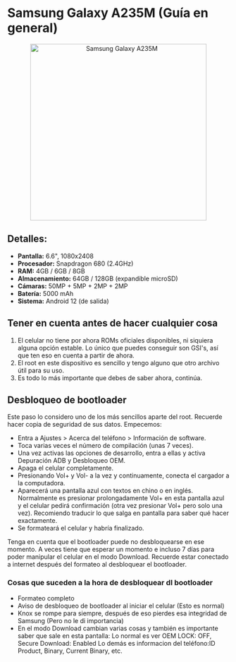 # Samsung Galaxy A235M (Guía en general)
<p align="center">
  <img src="https://fdn.gsmarena.com/imgroot/news/22/08/samsung-galaxy-a23-5g-announcement/popup/-1200x1200m/gsmarena_002.jpg" alt="Samsung Galaxy A235M" width="400"/>
</p>

## Detalles: 
- **Pantalla:** 6.6", 1080x2408  
- **Procesador:** Snapdragon 680 (2.4GHz)  
- **RAM:** 4GB / 6GB / 8GB  
- **Almacenamiento:** 64GB / 128GB (expandible microSD)  
- **Cámaras:** 50MP + 5MP + 2MP + 2MP  
- **Batería:** 5000 mAh  
- **Sistema:** Android 12 (de salida)

## Tener en cuenta antes de hacer cualquier cosa
1. El celular no tiene por ahora ROMs oficiales disponibles, ni siquiera alguna opción estable. Lo único que puedes conseguir son GSI's, así que ten eso en cuenta a partir de ahora.  
2. El root en este dispositivo es sencillo y tengo alguno que otro archivo útil para su uso.  
3. Es todo lo más importante que debes de saber ahora, continúa.

## Desbloqueo de bootloader
Este paso lo considero uno de los más sencillos aparte del root. Recuerde hacer copia de seguridad de sus datos. Empecemos:

- Entra a Ajustes > Acerca del teléfono > Información de software.  
- Toca varias veces el número de compilación (unas 7 veces).  
- Una vez activas las opciones de desarrollo, entra a ellas y activa Depuración ADB y Desbloqueo OEM.  
- Apaga el celular completamente.  
- Presionando Vol+ y Vol- a la vez y continuamente, conecta el cargador a la computadora.  
- Aparecerá una pantalla azul con textos en chino o en inglés. Normalmente es presionar prolongadamente Vol+ en esta pantalla azul y el celular pedirá confirmación (otra vez presionar Vol+ pero solo una vez). Recomiendo traducir lo que salga en pantalla para saber qué hacer exactamente.  
- Se formateará el celular y habría finalizado.

Tenga en cuenta que el bootloader puede no desbloquearse en ese momento. A veces tiene que esperar un momento e incluso 7 días para poder manipular el celular en el modo Download. Recuerde estar conectado a internet después del formateo al desbloquear el bootloader.

### Cosas que suceden a la hora de desbloquear dl bootloader 
- Formateo completo
- Aviso de desbloqueo de bootloader al iniciar el celular (Esto es normal)
- Knox se rompe para siempre, después de eso pierdes esa integridad de Samsung (Pero no le di importancia)
- En el modo Download cambian varias cosas y también es importante saber que sale en esta pantalla:
Lo normal es ver OEM LOCK: OFF, Secure Download: Enabled
Lo demás es informacion del teléfono:ID Product, Binary, Current Binary, etc.
